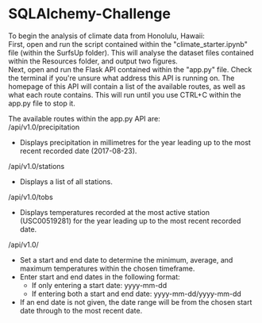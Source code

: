# SQLAlchemy-Challenge

To begin the analysis of climate data from Honolulu, Hawaii:  
First, open and run the script contained within the "climate_starter.ipynb" file (within the SurfsUp folder). This will analyse the dataset files contained within the Resources folder, and output two figures.  
Next, open and run the Flask API contained within the "app.py" file. Check the terminal if you're unsure what address this API is running on. The homepage of this API will contain a list of the available routes, as well as what each route contains. This will run until you use CTRL+C within the app.py file to stop it.  
  
  
The available routes within the app.py API are:  
/api/v1.0/precipitation  
  - Displays precipitation in millimetres for the year leading up to the most recent recorded date (2017-08-23).  
  
/api/v1.0/stations  
  - Displays a list of all stations.  
  
/api/v1.0/tobs  
  - Displays temperatures recorded at the most active station (USC00519281) for the year leading up to the most recent recorded date.  
  
/api/v1.0/<start><end>  
  - Set a start and end date to determine the minimum, average, and maximum temperatures within the chosen timeframe.  
  - Enter start and end dates in the following format:  
    - If only entering a start date: yyyy-mm-dd  
    - If entering both a start and end date: yyyy-mm-dd/yyyy-mm-dd  
  - If an end date is not given, the date range will be from the chosen start date through to the most recent date.  
